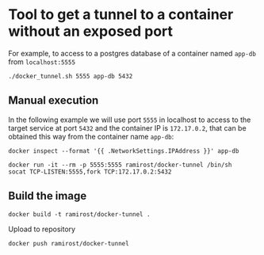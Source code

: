# Tool to get a tunnel to a container without an exposed port

For example, to access to a postgres database of a container named `app-db` from `localhost:5555`

```
./docker_tunnel.sh 5555 app-db 5432
```

## Manual execution

In the following example we will use port `5555` in localhost to access to the target service at port `5432` and the container IP is `172.17.0.2`, that can be obtained this way from the container name `app-db`:

```
docker inspect --format '{{ .NetworkSettings.IPAddress }}' app-db
```

```
docker run -it --rm -p 5555:5555 ramirost/docker-tunnel /bin/sh
socat TCP-LISTEN:5555,fork TCP:172.17.0.2:5432
```

## Build the image

```
docker build -t ramirost/docker-tunnel .
```

Upload to repository

```
docker push ramirost/docker-tunnel
```
